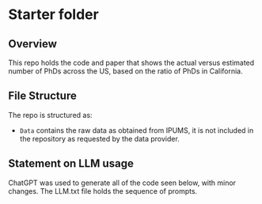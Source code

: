 # Starter folder

## Overview

This repo holds the code and paper that shows the actual versus estimated number of PhDs across the US, based on the ratio of PhDs in California.


## File Structure

The repo is structured as:

-   `Data` contains the raw data as obtained from IPUMS, it is not included in the repository as requested by the data provider.


## Statement on LLM usage

ChatGPT was used to generate all of the code seen below, with minor changes. The LLM.txt file holds the sequence of prompts.
